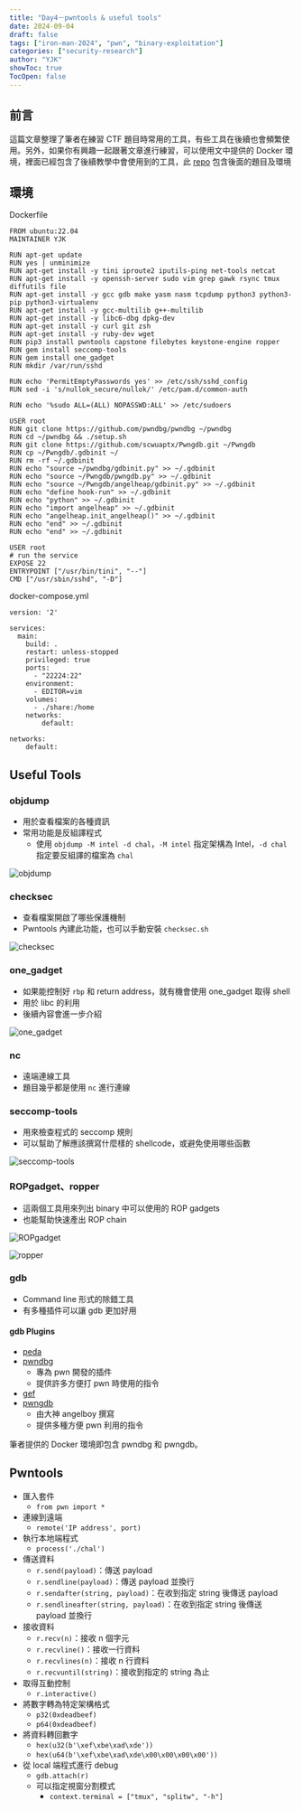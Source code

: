 ```yaml
---
title: "Day4－pwntools & useful tools"
date: 2024-09-04
draft: false
tags: ["iron-man-2024", "pwn", "binary-exploitation"]
categories: ["security-research"]
author: "YJK"
showToc: true
TocOpen: false
---
```



## 前言

這篇文章整理了筆者在練習 CTF 題目時常用的工具，有些工具在後續也會頻繁使用。另外，如果你有興趣一起跟著文章進行練習，可以使用文中提供的 Docker 環境，裡面已經包含了後續教學中會使用到的工具，此 [repo](https://github.com/YJK0805/PWN-CTF-note) 包含後面的題目及環境

## 環境

Dockerfile

```
FROM ubuntu:22.04
MAINTAINER YJK

RUN apt-get update
RUN yes | unminimize
RUN apt-get install -y tini iproute2 iputils-ping net-tools netcat
RUN apt-get install -y openssh-server sudo vim grep gawk rsync tmux diffutils file
RUN apt-get install -y gcc gdb make yasm nasm tcpdump python3 python3-pip python3-virtualenv
RUN apt-get install -y gcc-multilib g++-multilib
RUN apt-get install -y libc6-dbg dpkg-dev
RUN apt-get install -y curl git zsh
RUN apt-get install -y ruby-dev wget
RUN pip3 install pwntools capstone filebytes keystone-engine ropper
RUN gem install seccomp-tools
RUN gem install one_gadget
RUN mkdir /var/run/sshd

RUN echo 'PermitEmptyPasswords yes' >> /etc/ssh/sshd_config
RUN sed -i 's/nullok_secure/nullok/' /etc/pam.d/common-auth

RUN echo '%sudo ALL=(ALL) NOPASSWD:ALL' >> /etc/sudoers

USER root
RUN git clone https://github.com/pwndbg/pwndbg ~/pwndbg
RUN cd ~/pwndbg && ./setup.sh
RUN git clone https://github.com/scwuaptx/Pwngdb.git ~/Pwngdb
RUN cp ~/Pwngdb/.gdbinit ~/
RUN rm -rf ~/.gdbinit
RUN echo "source ~/pwndbg/gdbinit.py" >> ~/.gdbinit
RUN echo "source ~/Pwngdb/pwngdb.py" >> ~/.gdbinit
RUN echo "source ~/Pwngdb/angelheap/gdbinit.py" >> ~/.gdbinit
RUN echo "define hook-run" >> ~/.gdbinit
RUN echo "python" >> ~/.gdbinit
RUN echo "import angelheap" >> ~/.gdbinit
RUN echo "angelheap.init_angelheap()" >> ~/.gdbinit
RUN echo "end" >> ~/.gdbinit
RUN echo "end" >> ~/.gdbinit

USER root
# run the service
EXPOSE 22
ENTRYPOINT ["/usr/bin/tini", "--"]
CMD ["/usr/sbin/sshd", "-D"]
```

docker-compose.yml

```yml=
version: '2'

services:
  main:
    build: .
    restart: unless-stopped
    privileged: true
    ports:
      - "22224:22"
    environment:
      - EDITOR=vim
    volumes:
      - ./share:/home
    networks:
        default:

networks:
    default:
```

## Useful Tools

### objdump

- 用於查看檔案的各種資訊
- 常用功能是反組譯程式
    - 使用 `objdump -M intel -d chal`，`-M intel` 指定架構為 Intel，`-d chal` 指定要反組譯的檔案為 `chal`

![objdump](/images/iron2024/day4_image1.png)

### checksec

- 查看檔案開啟了哪些保護機制
- Pwntools 內建此功能，也可以手動安裝 `checksec.sh`

![checksec](/images/iron2024/day4_image2.png)

### one_gadget

- 如果能控制好 `rbp` 和 return address，就有機會使用 one_gadget 取得 shell
- 用於 libc 的利用
- 後續內容會進一步介紹

![one_gadget](/images/iron2024/day4_image3.png)

### nc

- 遠端連線工具
- 題目幾乎都是使用 `nc` 進行連線

### seccomp-tools

- 用來檢查程式的 seccomp 規則
- 可以幫助了解應該撰寫什麼樣的 shellcode，或避免使用哪些函數

![seccomp-tools](/images/iron2024/day4_image4.png)

### ROPgadget、ropper

- 這兩個工具用來列出 binary 中可以使用的 ROP gadgets
- 也能幫助快速產出 ROP chain

![ROPgadget](/images/iron2024/day4_image5.png)

![ropper](/images/iron2024/day4_image6.png)

### gdb

- Command line 形式的除錯工具
- 有多種插件可以讓 gdb 更加好用

#### gdb Plugins

- [peda](https://github.com/longld/peda)
- [pwndbg](https://github.com/pwndbg/pwndbg)
    - 專為 pwn 開發的插件
    - 提供許多方便打 pwn 時使用的指令
- [gef](https://github.com/hugsy/gef)
- [pwngdb](https://github.com/scwuaptx/Pwngdb)
    - 由大神 angelboy 撰寫
    - 提供多種方便 pwn 利用的指令

筆者提供的 Docker 環境即包含 pwndbg 和 pwngdb。

## Pwntools

- 匯入套件
    - `from pwn import *`
- 連線到遠端
    - `remote('IP address', port)`
- 執行本地端程式
    - `process('./chal')`
- 傳送資料
    - `r.send(payload)`：傳送 payload
    - `r.sendline(payload)`：傳送 payload 並換行
    - `r.sendafter(string, payload)`：在收到指定 string 後傳送 payload
    - `r.sendlineafter(string, payload)`：在收到指定 string 後傳送 payload 並換行
- 接收資料
    - `r.recv(n)`：接收 n 個字元
    - `r.recvline()`：接收一行資料
    - `r.recvlines(n)`：接收 n 行資料
    - `r.recvuntil(string)`：接收到指定的 string 為止
- 取得互動控制
    - `r.interactive()`
- 將數字轉為特定架構格式
    - `p32(0xdeadbeef)`
    - `p64(0xdeadbeef)`
- 將資料轉回數字
    - `hex(u32(b'\xef\xbe\xad\xde'))`
    - `hex(u64(b'\xef\xbe\xad\xde\x00\x00\x00\x00'))`
- 從 local 端程式進行 debug
    - `gdb.attach(r)`
    - 可以指定視窗分割模式
        - `context.terminal = ["tmux", "splitw", "-h"]`
